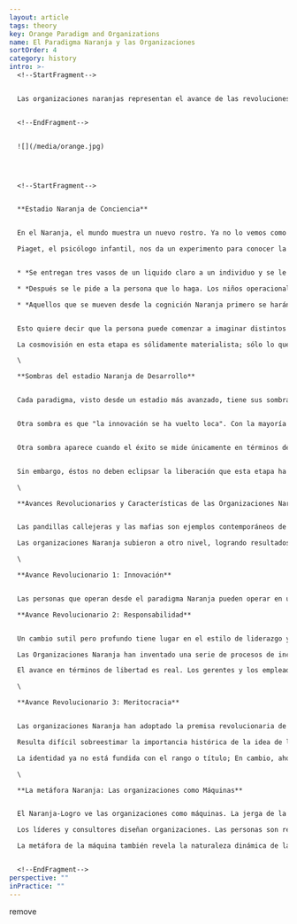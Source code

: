 ```yaml
---
layout: article
tags: theory
key: Orange Paradigm and Organizations
name: El Paradigma Naranja y las Organizaciones
sortOrder: 4
category: history
intro: >-
  <!--StartFragment-->


  Las organizaciones naranjas representan el avance de las revoluciones científica e industrial. El mundo es visto como una máquina compleja cuyo funcionamiento interno y las leyes naturales pueden ser investigados y comprendidos. Esta visión ha transformado profundamente a la humanidad en los últimos dos siglos trayendo niveles sin precedentes de prosperidad y esperanza de vida. El pensamiento gerencial actual, que se centra en la competencia, la innovación y el rendimiento, bosqueja cómo funcionan las organizaciones Naranja. Los cambios de liderazgo pasan de mando -y-control a predicción-y-control (gestión por objetivos). La Organización como una máquina es la metáfora dominante para la visión Naranja del mundo. La mayoría de las grandes corporaciones operan desde este paradigma en la actualidad.


  <!--EndFragment-->


  ![](/media/orange.jpg)




  <!--StartFragment-->


  **Estadio Naranja de Conciencia**


  En el Naranja, el mundo muestra un nuevo rostro. Ya no lo vemos como un universo fijo gobernado por reglas inmutables, sino como un mecanismo de relojería complejo, cuyo funcionamiento interno y leyes naturales es posible investigar y comprender. SI yo soy más rápido, inteligente e innovativo que los demás en entender y manipular el mundo, entonces lograré más éxito, salud y participación del mercado o cualquier otra cosa que desee.\

  Piaget, el psicólogo infantil, nos da un experimento para conocer la mentalidad Naranja:


  * *Se entregan tres vasos de un liquido claro a un individuo y se le explica que es posible mezclarlos para producir un color amarillo.*

  * *Después se le pide a la persona que lo haga. Los niños operacionales concretos \[la denominación de Piaget para la cognición Ámbar] comenzarán a mezclar los líquidos al azar.*

  * *Aquellos que se mueven desde la cognición Naranja primero se harán una idea general de la necesidad de probar el vaso A con el B, luego el A con el C, luego el B con el C y así sucesivamente. Si alguien les pregunta, dirán algo como "Bueno, necesito probar una por una las distintas combinaciones”*.


  Esto quiere decir que la persona puede comenzar a imaginar distintos mundos posibles. Por primera vez surge la pregunta "qué pasaría si" y el "como si". Se abren todo tipo de posibilidades ideales. Con esta capacidad cognitiva podemos cuestionar la autoridad, las normas grupales y el status quo heredado. La cognición Naranja ha abierto las compuertas de la investigación científica, la innovación y el espíritu empresarial.\

  La cosmovisión en esta etapa es sólidamente materialista; sólo lo que se puede ver y tocar es real. La cosmovisión Naranja sospecha de cualquier forma de espiritualidad y trascendencia debido a la dificultad de creer algo que no puede empíricamente ser probado u observado. En este mundo material, generalmente considera que más es mejor.\

  \

  **Sombras del estadio Naranja de Desarrollo**


  Cada paradigma, visto desde un estadio más avanzado, tiene sus sombras. El lado oscuro del paradigma Naranja es difícil de ignorar: la codicia corporativa, el corto plazo político, el apalancamiento, el consumo excesivo y la explotación imprudente de los recursos y ecosistemas del planeta.


  Otra sombra es que "la innovación se ha vuelto loca". Con la mayoría de nuestras necesidades básicas atendidas, las empresas tratan cada vez más de crear necesidades, alimentando la ilusión de que más cosas nos harán felices y completos.


  Otra sombra aparece cuando el éxito se mide únicamente en términos de dinero y reconocimiento. Cuando el crecimiento y el renglón de utilidades son todo lo que cuenta, y cuando la única vida exitosa es una que llega a la cima, la gente a menudo experimentan un sentido de vacío en sus vidas.


  Sin embargo, éstos no deben eclipsar la liberación que esta etapa ha traído. Hacer que sea correcto cuestionar la autoridad nos ha permitido participar, por primera vez, en la búsqueda de la verdad independientemente del dogma religioso o de la autoridad política. Hemos llegado a ser capaces de cuestionar y salir de la condición en que nacimos; Somos capaces de liberarnos de los pensamientos y comportamientos que el género y nuestra clase social nos habrían impuesto en épocas anteriores.\

  \

  **Avances Revolucionarios y Características de las Organizaciones Naranja**


  Las pandillas callejeras y las mafias son ejemplos contemporáneos de organizaciones Rojas. La Iglesia católica, el ejército y el sistema de educación pública son arquetipos de las organizaciones Ámbar. Las corporaciones globales modernas son la encarnación de las organizaciones Naranja.\

  Las organizaciones Naranja subieron a otro nivel, logrando resultados en órdenes de magnitud completamente nuevos, gracias a tres nuevos avances: la innovación, la rendición de cuentas y la meritocracia.\

  \

  **Avance Revolucionario 1: Innovación**


  Las personas que operan desde el paradigma Naranja pueden operar en un mundo de posibilidades; Lo que todavía no es, podría ser un día. Pueden cuestionar el statu quo y formular maneras de mejorarlo. No es sorprendente que los líderes de las Organizaciones de Naranja no se cansen de decir que el cambio y la innovación no son amenazas, sino oportunidades. Las organizaciones Naranja conservan una pirámide jerárquica, pero crean departamentos tales como I + D, Marketing y Gestión de Productos para fomentar y permitir la innovación. Los equipos de proyectos y equipos multifuncionales se reúnen para examinar los problemas y retos de nuevas maneras.\

  **Avance Revolucionario 2: Responsabilidad**


  Un cambio sutil pero profundo tiene lugar en el estilo de liderazgo y gestión. El mando-y-control Ámbar se convierten en predicción-y-control del Naranja. Con el fin de innovar más a menudo y más rápido que otros, se convierte en una ventaja competitiva para aprovechar la inteligencia de muchos cerebros en la organización. Más personas en la organización se les da espacio para maniobrar y se les da poder y confianza para pensar y tomar decisiones.\

  Las Organizaciones Naranja han inventado una serie de procesos de incentivos para motivar a los empleados a alcanzar los objetivos que se han fijado, incluyendo evaluaciones de rendimiento, regímenes de bonificación, premios de calidad y opciones sobre acciones. Para decirlo simplemente, donde Ámbar apostaba a los palos, Naranja vino con zanahorias.\

  El avance en términos de libertad es real. Los gerentes y los empleados tienen espacio para ejercer su creatividad y talento y la libertad para delimitar cómo quieren alcanzar sus objetivos. En la práctica, el miedo al fracaso a menudo lleva a los directivos a mantener el control en lugar de delegar, perdiendo así los beneficios de distribuir la responsabilidad.\

  \

  **Avance Revolucionario 3: Meritocracia**


  Las organizaciones Naranja han adoptado la premisa revolucionaria de la meritocracia. En principio, cualquiera puede escalar y nadie está predestinado a permanecer en un puesto. El joven que clasifica la correspondencia puede convertirse en CEO, aunque sea un joven o pertenezca a una minoría étnica. El cambio del Ámbar estratificado al Naranja meritocrático ha dado origen a los recursos humanos modernos y a su arsenal de procesos y prácticas, que incluyen evaluaciones de desempeño, sistemas de Incentivos, planificación de recursos, gestión de talentos, capacitación para el liderazgo y planificación de sucesiones.\

  Resulta difícil sobreestimar la importancia histórica de la idea de la meritocracia. La gente suele dejar de lado el anhelo de tener un trabajo para toda la vida, que era tan fundamental en el estadio previo, y asume la responsabilidad de gestionar su carrera con la esperanza de cambiar de puesto cada equis años, ya sea dentro de la organización o fuera de ella, de ser necesario.\

  La identidad ya no está fundida con el rango o título; En cambio, ahora nuestra necesidad es ser considerados competentes y exitosos, preparados para el siguiente ascenso.\

  \

  **La metáfora Naranja: Las organizaciones como Máquinas**


  El Naranja-Logro ve las organizaciones como máquinas. La jerga de la ingeniería que usamos para hablar de las organizaciones revela lo profundamente arraigada que está esta metáfora. Hablamos de unidades y capas, Inputs y outputs, eficiencia y efectividad, tirar la palanca y mover la aguja, acelerar y apretar el freno, apretar las tuercas y ajustar la máquina, flujos de información y cuellos de botella, reingeniería y recortes.\

  Los líderes y consultores diseñan organizaciones. Las personas son recursos que deben alinearse cuidadosamente con la descripción del puesto, como engranajes de una máquina. Es necesario planear los cambios en los planes operativos y luego implementarlos cuidadosamente de acuerdo al plan. Si una parte de la maquinaria funciona por debajo del ritmo esperado, probablemente es momento de una intervención "suave" (un taller de integración del equipo) como quien inyecta aceite para engrasar las ruedas.\

  La metáfora de la máquina también revela la naturaleza dinámica de las organizaciones Naranja (en comparación con las organizaciones Ámbar, concebidas como conjuntos rígidos e inmutables de reglas y jerarquías). En las organizaciones Naranja existe espacio para la energía, la creatividad y la innovación. Sin embargo, por muy activas que sean estas organizaciones, la metáfora de la máquina señala que aún es posible percibirlas sin vida y sin alma.


  <!--EndFragment-->
perspective: ""
inPractice: ""
---
```

remove